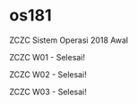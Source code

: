 # os181
ZCZC Sistem Operasi 2018 Awal

ZCZC W01 - Selesai!

ZCZC W02 - Selesai!

ZCZC W03 - Selesai!
